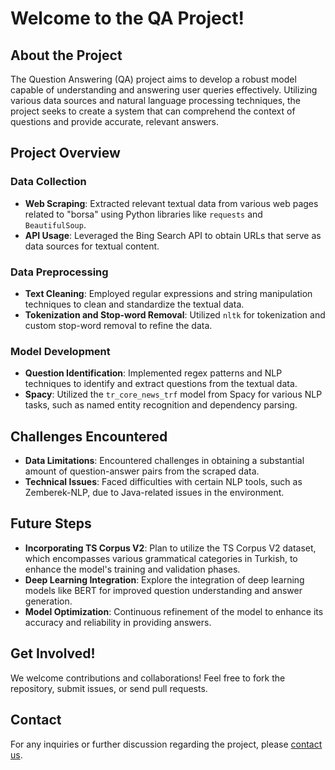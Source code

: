 # Welcome to the QA Project!

## About the Project
The Question Answering (QA) project aims to develop a robust model capable of understanding and answering user queries effectively. Utilizing various data sources and natural language processing techniques, the project seeks to create a system that can comprehend the context of questions and provide accurate, relevant answers.

## Project Overview
### Data Collection
- **Web Scraping**: Extracted relevant textual data from various web pages related to "borsa" using Python libraries like `requests` and `BeautifulSoup`.
- **API Usage**: Leveraged the Bing Search API to obtain URLs that serve as data sources for textual content.

### Data Preprocessing
- **Text Cleaning**: Employed regular expressions and string manipulation techniques to clean and standardize the textual data.
- **Tokenization and Stop-word Removal**: Utilized `nltk` for tokenization and custom stop-word removal to refine the data.

### Model Development
- **Question Identification**: Implemented regex patterns and NLP techniques to identify and extract questions from the textual data.
- **Spacy**: Utilized the `tr_core_news_trf` model from Spacy for various NLP tasks, such as named entity recognition and dependency parsing.

## Challenges Encountered
- **Data Limitations**: Encountered challenges in obtaining a substantial amount of question-answer pairs from the scraped data.
- **Technical Issues**: Faced difficulties with certain NLP tools, such as Zemberek-NLP, due to Java-related issues in the environment.

## Future Steps
- **Incorporating TS Corpus V2**: Plan to utilize the TS Corpus V2 dataset, which encompasses various grammatical categories in Turkish, to enhance the model's training and validation phases.
- **Deep Learning Integration**: Explore the integration of deep learning models like BERT for improved question understanding and answer generation.
- **Model Optimization**: Continuous refinement of the model to enhance its accuracy and reliability in providing answers.

## Get Involved!
We welcome contributions and collaborations! Feel free to fork the repository, submit issues, or send pull requests.

## Contact
For any inquiries or further discussion regarding the project, please [contact us](mailto:your_email@example.com).

